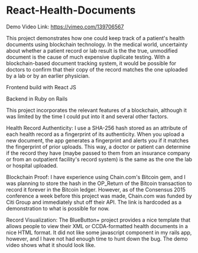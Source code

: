 # React-Health-Documents

Demo Video Link: https://vimeo.com/139706567

This project demonstrates how one could keep track of a patient's health documents using blockchain technology. In the medical world, uncertainty about whether a patient record or lab result is the the true, unmodified document is the cause of much expensive duplicate testing. With a blockchain-based document tracking system, it would be possible for doctors to confirm that their copy of the record matches the one uploaded by a lab or by an earlier physician. 

Frontend build with React JS

Backend in Ruby on Rails 


This project incorporates the relevant features of a blockchain, although it was limited by the time I could put into it and several other factors. 

Health Record Authenticity: I use a SHA-256 hash stored as an attribute of each health record as a fingerprint of its authenticity. When you upload a new document, the app generates a fingerprint and alerts you if it matches the fingerprint of prior uploads. This way, a doctor or patient can determine if the record they have (maybe passed to them from an insurance company or from an outpatient facility's record system) is the same as the one the lab or hospital uploaded. 

Blockchain Proof: I have experience using Chain.com's Bitcoin gem, and I was planning to store the hash in the OP_Return of the Bitcoin transaction to record it forever in the Bitcoin ledger. However, as of the Consensus 2015 conference a week before this project was made, Chain.com was funded by Citi Group and immediately shut off their API. The link is hardcoded as a demonstration to what is possible for now. 

Record Visualization: The BlueButton+ project provides a nice template that allows people to view their XML or CCDA-formatted health documents in a nice HTML format. It did not like some javascript component in my rails app, however, and I have not had enough time to hunt down the bug. The demo video shows what it should look like. 

